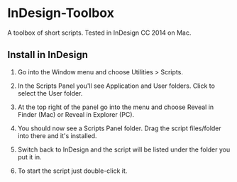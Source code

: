 InDesign-Toolbox
================

A toolbox of short scripts. Tested in InDesign CC 2014 on Mac.

Install in InDesign
----
1. Go into the Window menu and choose Utilities > Scripts.

2. In the Scripts Panel you'll see Application and User folders. Click to select the User folder. 

3. At the top right of the panel go into the menu and choose Reveal in Finder (Mac) or Reveal in Explorer (PC).

4. You should now see a Scripts Panel folder. Drag the script files/folder into there and it's installed.

5. Switch back to InDesign and the script will be listed under the folder you put it in. 

6. To start the script just double-click it.
